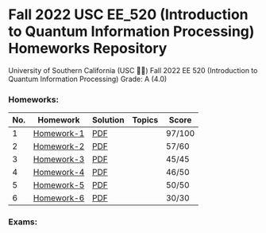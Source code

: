 # Fall 2022 USC EE_520 (Introduction to Quantum Information Processing) Homeworks Repository
University of Southern California (USC ✌🏼) Fall 2022 EE 520 (Introduction to Quantum Information Processing) Grade: A (4.0)

### Homeworks:

| **No.** | **Homework**                                                                           | **Solution**                                                                            | **Topics** | **Score** |
|---------|----------------------------------------------------------------------------------------|-----------------------------------------------------------------------------------------|------------|-----------|
| 1       | [Homework-1](https://github.com/FDGod99/EE_520/blob/main/Homeworks/Homework1_Ques.pdf) | [PDF](https://github.com/FDGod99/EE_520/blob/main/Homework_Solutions/Homework1_Sol.pdf) |            | 97/100    |
| 2       | [Homework-2](https://github.com/FDGod99/EE_520/blob/main/Homeworks/Homework2_Ques.pdf) | [PDF](https://github.com/FDGod99/EE_520/blob/main/Homework_Solutions/Homework2_Sol.pdf) |            | 57/60     |
| 3       | [Homework-3](https://github.com/FDGod99/EE_520/blob/main/Homeworks/Homework3_Ques.pdf) | [PDF](https://github.com/FDGod99/EE_520/blob/main/Homework_Solutions/Homework3_Sol.pdf) |            | 45/45     |
| 4       | [Homework-4](https://github.com/FDGod99/EE_520/blob/main/Homeworks/Homework4_Ques.pdf) | [PDF](https://github.com/FDGod99/EE_520/blob/main/Homework_Solutions/Homework4_Sol.pdf) |            | 46/50     |
| 5       | [Homework-5](https://github.com/FDGod99/EE_520/blob/main/Homeworks/Homework5_Ques.pdf) | [PDF](https://github.com/FDGod99/EE_520/blob/main/Homework_Solutions/Homework5_Sol.pdf) |            | 50/50     |
| 6       | [Homework-6](https://github.com/FDGod99/EE_520/blob/main/Homeworks/Homework6_Ques.pdf) | [PDF](https://github.com/FDGod99/EE_520/blob/main/Homework_Solutions/Homework6_Sol.pdf) |            | 30/30     |


### Exams:
